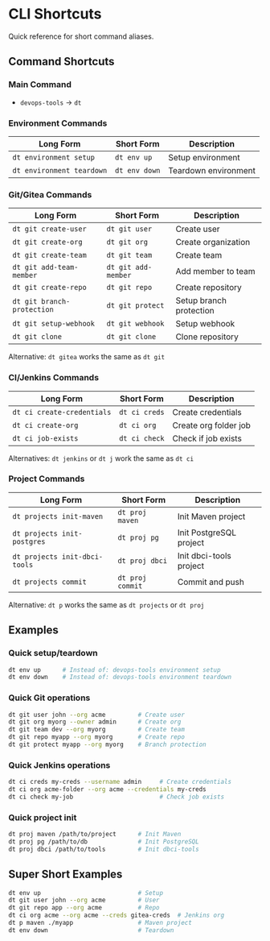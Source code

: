 # CLI Shortcuts

Quick reference for short command aliases.

## Command Shortcuts

### Main Command

- `devops-tools` → `dt`

### Environment Commands

| Long Form | Short Form | Description |
|-----------|------------|-------------|
| `dt environment setup` | `dt env up` | Setup environment |
| `dt environment teardown` | `dt env down` | Teardown environment |

### Git/Gitea Commands

| Long Form | Short Form | Description |
|-----------|------------|-------------|
| `dt git create-user` | `dt git user` | Create user |
| `dt git create-org` | `dt git org` | Create organization |
| `dt git create-team` | `dt git team` | Create team |
| `dt git add-team-member` | `dt git add-member` | Add member to team |
| `dt git create-repo` | `dt git repo` | Create repository |
| `dt git branch-protection` | `dt git protect` | Setup branch protection |
| `dt git setup-webhook` | `dt git webhook` | Setup webhook |
| `dt git clone` | `dt git clone` | Clone repository |

Alternative: `dt gitea` works the same as `dt git`

### CI/Jenkins Commands

| Long Form | Short Form | Description |
|-----------|------------|-------------|
| `dt ci create-credentials` | `dt ci creds` | Create credentials |
| `dt ci create-org` | `dt ci org` | Create org folder job |
| `dt ci job-exists` | `dt ci check` | Check if job exists |

Alternatives: `dt jenkins` or `dt j` work the same as `dt ci`

### Project Commands

| Long Form | Short Form | Description |
|-----------|------------|-------------|
| `dt projects init-maven` | `dt proj maven` | Init Maven project |
| `dt projects init-postgres` | `dt proj pg` | Init PostgreSQL project |
| `dt projects init-dbci-tools` | `dt proj dbci` | Init dbci-tools project |
| `dt projects commit` | `dt proj commit` | Commit and push |

Alternative: `dt p` works the same as `dt projects` or `dt proj`

## Examples

### Quick setup/teardown

```bash
dt env up      # Instead of: devops-tools environment setup
dt env down    # Instead of: devops-tools environment teardown
```

### Quick Git operations

```bash
dt git user john --org acme         # Create user
dt git org myorg --owner admin      # Create org
dt git team dev --org myorg         # Create team
dt git repo myapp --org myorg       # Create repo
dt git protect myapp --org myorg    # Branch protection
```

### Quick Jenkins operations

```bash
dt ci creds my-creds --username admin     # Create credentials
dt ci org acme-folder --org acme --credentials my-creds
dt ci check my-job                        # Check job exists
```

### Quick project init

```bash
dt proj maven /path/to/project      # Init Maven
dt proj pg /path/to/db              # Init PostgreSQL
dt proj dbci /path/to/tools         # Init dbci-tools
```

## Super Short Examples

```bash
dt env up                           # Setup
dt git user john --org acme         # User
dt git repo app --org acme          # Repo
dt ci org acme --org acme --creds gitea-creds  # Jenkins org
dt p maven ./myapp                  # Maven project
dt env down                         # Teardown
```

